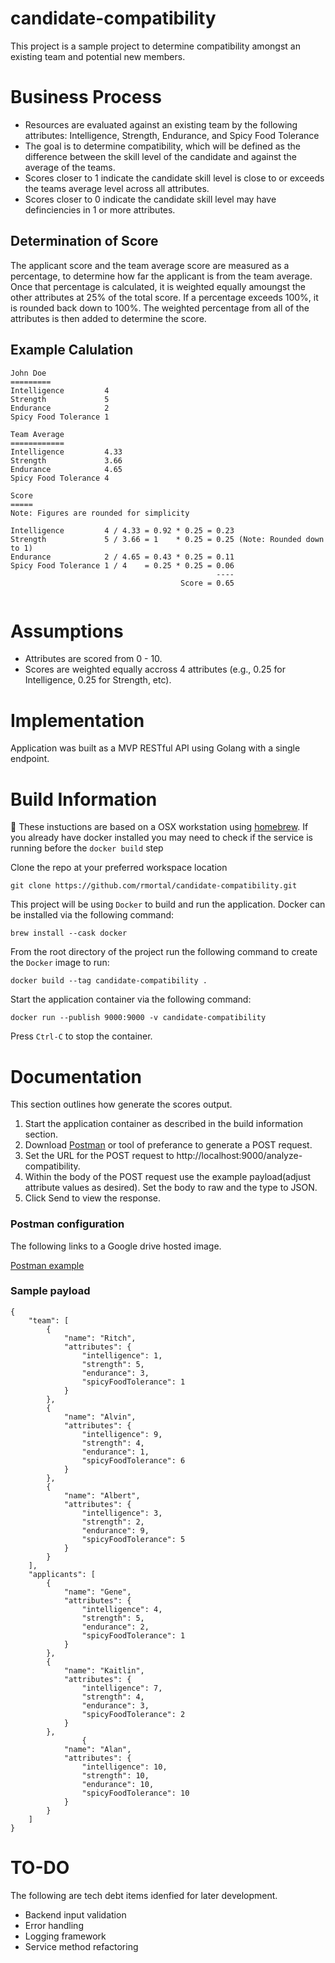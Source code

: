 # candidate-compatibility
This project is a sample project to determine compatibility amongst an existing team and potential new members.

# Business Process
- Resources are evaluated against an existing team by the following attributes: Intelligence, Strength, Endurance, and Spicy Food Tolerance
- The goal is to determine compatibility, which will be defined as the difference between the skill level of the candidate and against the average of the teams.
- Scores closer to 1 indicate the candidate skill level is close to or exceeds the teams average level across all attributes.
- Scores closer to 0 indicate the candidate skill level may have definciencies in 1 or more attributes. 

## Determination of Score
The applicant score and the team average score are measured as a percentage, to determine how far the applicant is from the team average. Once that percentage is calculated, it is weighted equally amoungst the other attributes at 25% of the total score. If a percentage exceeds 100%, it is rounded back down to 100%. The weighted percentage from all of the attributes is then added to determine the score. 

## Example Calulation
```
John Doe        
=========
Intelligence         4
Strength             5
Endurance            2
Spicy Food Tolerance 1

Team Average
============
Intelligence         4.33 
Strength             3.66
Endurance            4.65
Spicy Food Tolerance 4

Score
=====
Note: Figures are rounded for simplicity

Intelligence         4 / 4.33 = 0.92 * 0.25 = 0.23  
Strength             5 / 3.66 = 1    * 0.25 = 0.25 (Note: Rounded down to 1)
Endurance            2 / 4.65 = 0.43 * 0.25 = 0.11 
Spicy Food Tolerance 1 / 4    = 0.25 * 0.25 = 0.06
                                              ----
                                      Score = 0.65


```

# Assumptions 
- Attributes are scored from 0 - 10.
- Scores are weighted equally accross 4 attributes (e.g., 0.25 for Intelligence, 0.25 for Strength, etc).

# Implementation
Application was built as a MVP RESTful API using Golang with a single endpoint.

# Build Information
🚨 These instuctions are based on a OSX workstation using [homebrew](https://brew.sh/). If you already have docker installed you may need to check if the service is running before the `docker build` step

Clone the repo at your preferred workspace location

`git clone https://github.com/rmortal/candidate-compatibility.git`

This project will be using `Docker` to build and run the application. Docker can be installed via the following command:

`brew install --cask docker`

From the root directory of the project run the following command to create the `Docker` image to run:

`docker build --tag candidate-compatibility .`

Start the application container via the following command:

`docker run --publish 9000:9000 -v candidate-compatibility`

Press `Ctrl-C` to stop the container. 

# Documentation
This section outlines how generate the scores output.

1. Start the application container as described in the build information section.
2. Download [Postman](https://www.postman.com/) or tool of preferance to generate a POST request.
3. Set the URL for the POST request to http://localhost:9000/analyze-compatibility.
4. Within the body of the POST request use the example payload(adjust attribute values as desired). Set the body to raw and the type to JSON.
5. Click Send to view the response. 

### Postman configuration
The following links to a Google drive hosted image.

[Postman example](https://drive.google.com/file/d/1b-vqe2pcsuoHpt4j3Eg1XcSKG6TF8rLp/view?usp=share_link)

### Sample payload
```
{
    "team": [
        {
            "name": "Ritch",
            "attributes": {
                "intelligence": 1,
                "strength": 5,
                "endurance": 3,
                "spicyFoodTolerance": 1
            }
        },
        {
            "name": "Alvin",
            "attributes": {
                "intelligence": 9,
                "strength": 4,
                "endurance": 1,
                "spicyFoodTolerance": 6
            }
        },
        {
            "name": "Albert",
            "attributes": {
                "intelligence": 3,
                "strength": 2,
                "endurance": 9,
                "spicyFoodTolerance": 5
            }
        }
    ],
    "applicants": [
        {
            "name": "Gene",
            "attributes": {
                "intelligence": 4,
                "strength": 5,
                "endurance": 2,
                "spicyFoodTolerance": 1
            }
        },
        {
            "name": "Kaitlin",
            "attributes": {
                "intelligence": 7,
                "strength": 4,
                "endurance": 3,
                "spicyFoodTolerance": 2
            }
        },
                {
            "name": "Alan",
            "attributes": {
                "intelligence": 10,
                "strength": 10,
                "endurance": 10,
                "spicyFoodTolerance": 10
            }
        }
    ]
}
```

# TO-DO
The following are tech debt items idenfied for later development. 
- Backend input validation
- Error handling
- Logging framework
- Service method refactoring

